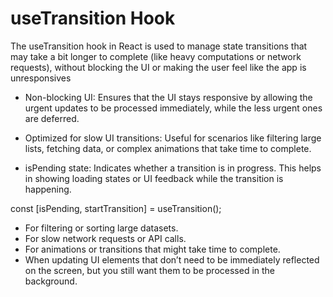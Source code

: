 # useTransition Hook

The useTransition hook in React is used to manage state transitions that may take a bit longer to complete (like heavy computations or network requests), without blocking the UI or making the user feel like the app is unresponsives

- Non-blocking UI: 
Ensures that the UI stays responsive by allowing the urgent updates to be processed immediately, while the less urgent ones are deferred.

- Optimized for slow UI transitions: 
Useful for scenarios like filtering large lists, fetching data, or complex animations that take time to complete.
- isPending state: 
Indicates whether a transition is in progress. This helps in showing loading states or UI feedback while the transition is happening.


const [isPending, startTransition] = useTransition();


- For filtering or sorting large datasets.
- For slow network requests or API calls.
- For animations or transitions that might take time to complete.
- When updating UI elements that don’t need to be immediately reflected on the screen, but you still want them to be processed in the background.